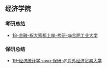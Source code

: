 ## 经济学院 <!-- {docsify-ignore-all} -->

<!-- recent-update-start -->
### 考研总结
- [18-金融-祝大家都上岸-考研-@合肥工业大学](personal-summary/jingji/18-金融-祝大家都上岸-考研-@合肥工业大学.md)

### 保研总结
- [19-经济统计学-cwq-保研-@对外经济贸易大学](personal-summary/jingji/19-经济统计学-cwq-保研-@对外经济贸易大学.md)


<!-- recent-update-end -->